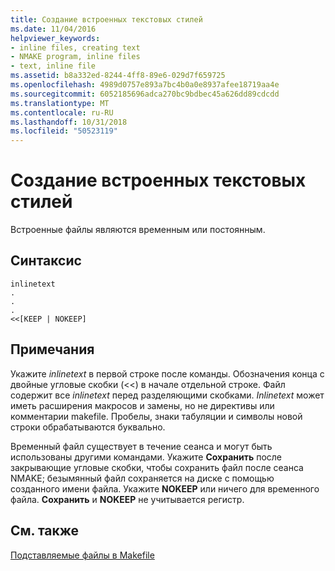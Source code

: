 ```yaml
---
title: Создание встроенных текстовых стилей
ms.date: 11/04/2016
helpviewer_keywords:
- inline files, creating text
- NMAKE program, inline files
- text, inline file
ms.assetid: b8a332ed-8244-4ff8-89e6-029d7f659725
ms.openlocfilehash: 4989d0757e893a7bc4b0a0e8937afee18719aa4e
ms.sourcegitcommit: 6052185696adca270bc9bdbec45a626dd89cdcdd
ms.translationtype: MT
ms.contentlocale: ru-RU
ms.lasthandoff: 10/31/2018
ms.locfileid: "50523119"
---
```

# <a name="creating-inline-file-text"></a>Создание встроенных текстовых стилей

Встроенные файлы являются временным или постоянным.

## <a name="syntax"></a>Синтаксис

```
inlinetext
.
.
.
<<[KEEP | NOKEEP]
```

## <a name="remarks"></a>Примечания

Укажите *inlinetext* в первой строке после команды. Обозначения конца с двойные угловые скобки (<<) в начале отдельной строке. Файл содержит все *inlinetext* перед разделяющими скобками. *Inlinetext* может иметь расширения макросов и замены, но не директивы или комментарии makefile. Пробелы, знаки табуляции и символы новой строки обрабатываются буквально.

Временный файл существует в течение сеанса и могут быть использованы другими командами. Укажите **Сохранить** после закрывающие угловые скобки, чтобы сохранить файл после сеанса NMAKE; безымянный файл сохраняется на диске с помощью созданного имени файла. Укажите **NOKEEP** или ничего для временного файла. **Сохранить** и **NOKEEP** не учитывается регистр.

## <a name="see-also"></a>См. также

[Подставляемые файлы в Makefile](../build/inline-files-in-a-makefile.md)